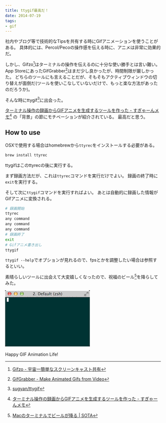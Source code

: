 ```yaml
---
title: ttygif最高だ！
date: 2014-07-19
tags:
- gif
---
```

社内やブログ等で技術的なTipsを共有する時にGifアニメーションを使うことがある。
具体的には、Percol/Pecoの操作感を伝える時に、アニメは非常に効果的だ。

しかし、Gifzo[^1]はターミナルの操作を伝えるのに十分な使い勝手とは言い難い。
App StoreにあったGifGrabber[^2]はまだ少し良かったが、時間制限が厳しかった。
どちらのツールにも言えることだが、そもそもアクティブウィンドウの切り替えが面倒だ(ツールを使いこなしていないだけで、もっと楽な方法があったのだろうか)。

そんな時にttygif[^3]に出会った。

[ターミナル操作の録画からGIFアニメを生成するツールを作った - すぎゃーんメモ](http://d.hatena.ne.jp/sugyan/20140719/1405729672)[^4] の「背景」の節にモチベーションが紹介されている。
最高だと思う。

## How to use

OSXで使用する場合はhomebrewから`ttyrec`をインストールする必要がある。

```sh
brew install ttyrec
```

ttygifはこのttyrecの後に実行する。

まず録画方法だが、これは`ttyrec`コマンドを実行だけでよい。
録画の終了時に`exit`を実行する。

そして次に`ttygif`コマンドを実行すればよい。
あとは自動的に録画した情報がGifアニメに変換される。

```sh
# 録画開始
ttyrec
any command
any command
any command
# 録画終了
exit
# Gifアニメ書き出し
ttygif
```

`ttygif --help`でオプションが見れるので、fpsとかを調整したい場合は参照するといい。

素晴らしいツールに出会えて大変嬉しくなったので、祝福のビール[^5]を降らしてみた。

![happy beer](/images/2014/07/19/ttygif.gif)

Happy GIF Animation Life!

[^1]: [Gifzo - 宇宙一簡単なスクリーンキャスト共有](http://gifzo.net/)
[^2]: [GifGrabber - Make Animated Gifs from Video](http://www.gifgrabber.com/)
[^3]: [sugyan/ttygif](https://github.com/sugyan/ttygif)
[^4]: [ターミナル操作の録画からGIFアニメを生成するツールを作った - すぎゃーんメモ](http://d.hatena.ne.jp/sugyan/20140719/1405729672)
[^5]: [Macのターミナルでビールが降る | SOTA](http://deeeet.com/writing/2014/04/30/beer-on-terminal/)
